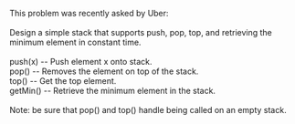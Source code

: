 This problem was recently asked by Uber:
<br>
<br>
Design a simple stack that supports push, pop, top, and retrieving the minimum element in constant time.
<br>
<br>
push(x) -- Push element x onto stack.
<br>
pop() -- Removes the element on top of the stack.<br>
top() -- Get the top element.<br>
getMin() -- Retrieve the minimum element in the stack.<br>
<br>
Note: be sure that pop() and top() handle being called on an empty stack.
